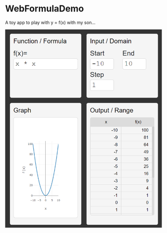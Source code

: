 # WebFormulaDemo
A toy app to play with y = f(x) with my son...

![image](https://raw.githubusercontent.com/AlfredBr/WebFormulaDemo/main/WebFormulaDemo.png)